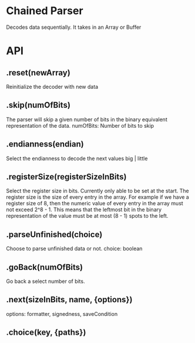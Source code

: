 # Chained Parser

Decodes data sequentially.
It takes in an Array or Buffer 

# API

## .reset(newArray)

Reinitialize the decoder with new data

## .skip(numOfBits)

The parser will skip a given number of bits in the binary equivalent representation of the data.
numOfBits: Number of bits to skip

## .endianness(endian)

Select the endianness to decode the next values
big | little

## .registerSize(registerSizeInBits)

Select the register size in bits. Currently only able to be set at the start. The register size is the size of every entry in the array. For example if we have a register size of 8, then the numeric value of every entry in the array must not exceed 2^8 - 1. This means that the leftmost bit in the binary representation of the value must be at most (8 - 1) spots to the left.


## .parseUnfinished(choice)

Choose to parse unfinished data or not.
choice: boolean

## .goBack(numOfBits)
Go back a select number of bits.
## .next(sizeInBits, name, {options})
options: formatter, signedness, saveCondition

## .choice(key, {paths})

